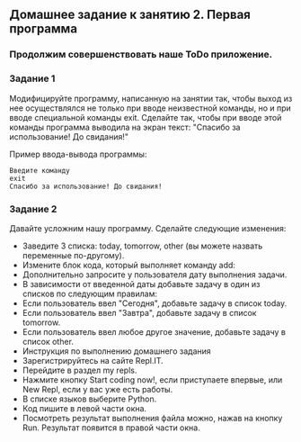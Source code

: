 ## Домашнее задание к занятию 2. Первая программа
### Продолжим совершенствовать наше ToDo приложение.

### Задание 1
Модифицируйте программу, написанную на занятии так, чтобы выход из нее осуществлялся не только при вводе неизвестной команды, но и при вводе специальной команды exit. Сделайте так, чтобы при вводе этой команды программа выводила на экран текст: "Спасибо за использование! До свидания!"

Пример ввода-вывода программы:
```
Введите команду
exit
Спасибо за использование! До свидания!
```
### Задание 2
Давайте усложним нашу программу. Сделайте следующие изменения:

- Заведите 3 списка: today, tomorrow, other (вы можете назвать переменные по-другому).
- Измените блок кода, который выполняет команду add:
- Дополнительно запросите у пользователя дату выполнения задачи.
- В зависимости от введенной даты добавьте задачу в один из списков по следующим правилам:
- Если пользователь ввел "Сегодня", добавьте задачу в список today.
- Если пользователь ввел "Завтра", добавьте задачу в список tomorrow.
- Если пользователь ввел любое другое значение, добавьте задачу в список other.
- Инструкция по выполнению домашнего задания
- Зарегистрируйтесь на сайте Repl.IT.
- Перейдите в раздел my repls.
- Нажмите кнопку Start coding now!, если приступаете впервые, или New Repl, если у вас уже есть работы.
- В списке языков выберите Python.
- Код пишите в левой части окна.
- Посмотреть результат выполнения файла можно, нажав на кнопку Run. Результат появится в правой части окна.
  

